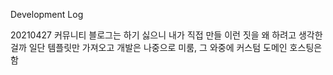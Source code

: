 Development Log

20210427
커뮤니티 블로그는 하기 싫으니 내가 직접 만들 이런 짓을 왜 하려고 생각한걸까
일단 템플릿만 가져오고 개발은 나중으로 미룸, 그 와중에 커스텀 도메인 호스팅은 함
